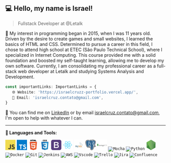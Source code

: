 ## :computer: Hello, my name is <strong>Israel!</strong>

> Fullstack Developer at @Letalk

🔭 My interest in programming began in 2015, when I was 11 years old. Driven by the desire to create games and small websites, I learned the basics of HTML and CSS. Determined to pursue a career in this field, I chose to attend high school at ETEC (São Paulo Technical School), where I specialized in Internet Computing. This course provided me with a solid foundation and boosted my self-taught learning, allowing me to develop my own software. Currently, I am consolidating my professional career as a full-stack web developer at Letalk and studying Systems Analysis and Development.

```ts
const importantLinks: ImportantLinks = {
   🌐 Website: 'https://israelcruzz-portfolio.vercel.app/',
   📩 Email: 'israelcruz.contato@gmail.com',
}
```

💬 You can find me on [LinkedIn](https://github.com/israelcruzz) or by email israelcruz.contato@gmail.com, I'm open to help with whatever I can.

----

**🔭 Languages and Tools:**

<code><img height="32" src="https://raw.githubusercontent.com/github/explore/80688e429a7d4ef2fca1e82350fe8e3517d3494d/topics/javascript/javascript.png" alt="Javascript"/></code>
<code><img height="32" src="https://raw.githubusercontent.com/github/explore/80688e429a7d4ef2fca1e82350fe8e3517d3494d/topics/typescript/typescript.png" alt="Typescript"/></code>
<code><img height="32" src="https://raw.githubusercontent.com/github/explore/80688e429a7d4ef2fca1e82350fe8e3517d3494d/topics/html/html.png" alt="HTML5"/></code>
<code><img height="32" src="https://raw.githubusercontent.com/github/explore/80688e429a7d4ef2fca1e82350fe8e3517d3494d/topics/css/css.png" alt="CSS"/></code>
<code><img height="32" src="https://raw.githubusercontent.com/github/explore/80688e429a7d4ef2fca1e82350fe8e3517d3494d/topics/bootstrap/bootstrap.png" alt="Bootstrap"/></code>
<code><img height="32" src="https://raw.githubusercontent.com/github/explore/80688e429a7d4ef2fca1e82350fe8e3517d3494d/topics/react/react.png" alt="React"/></code>
<code><img height="32" src="https://raw.githubusercontent.com/github/explore/80688e429a7d4ef2fca1e82350fe8e3517d3494d/topics/mysql/mysql.png" alt="MySQL"/></code>
<code><img height="32" src="https://raw.githubusercontent.com/github/explore/80688e429a7d4ef2fca1e82350fe8e3517d3494d/topics/postgresql/postgresql.png" alt="PostegreSQL"/></code>
<code><img height="32" src="https://raw.githubusercontent.com/github/explore/80688e429a7d4ef2fca1e82350fe8e3517d3494d/topics/mongodb/mongodb.png" alt="MongoDB"/></code>
<code><img height="32" src="https://cdn.jsdelivr.net/gh/devicons/devicon/icons/mocha/mocha-plain.svg" alt="Mocha"/></code>
<code><img height="32" src="https://cdn.jsdelivr.net/gh/devicons/devicon/icons/python/python-original.svg" alt="Python"/></code>
<code><img height="32" src="https://raw.githubusercontent.com/github/explore/80688e429a7d4ef2fca1e82350fe8e3517d3494d/topics/nodejs/nodejs.png" alt="Nodejs"/></code>
<code><img height="32" src="https://cdn.jsdelivr.net/gh/devicons/devicon/icons/docker/docker-plain-wordmark.svg" alt="Docker"/></code>
<code><img height="32" src="https://cdn.jsdelivr.net/gh/devicons/devicon/icons/git/git-original.svg" alt="Git"/></code>
<code><img height="32" src="https://cdn.jsdelivr.net/gh/devicons/devicon/icons/jenkins/jenkins-original.svg" alt="Jenkins"/></code>
<code><img height="32" src="https://cdn.jsdelivr.net/gh/devicons/devicon/icons/amazonwebservices/amazonwebservices-original.svg" alt="AWS"/></code>
<code><img height="32" src="https://cdn.jsdelivr.net/gh/devicons/devicon/icons/vscode/vscode-original.svg" alt="Vscode"/></code>
<code><img height="32" src="https://cdn.jsdelivr.net/gh/devicons/devicon/icons/trello/trello-plain.svg" alt="Trello"/></code>
<code><img height="32" src="https://cdn.jsdelivr.net/gh/devicons/devicon/icons/jira/jira-original.svg" alt="Jira"/></code>
<code><img height="32" src="https://cdn.jsdelivr.net/gh/devicons/devicon/icons/confluence/confluence-original.svg" alt="Confluence"/></code>
